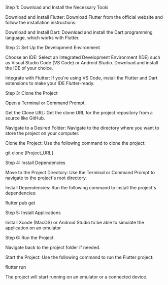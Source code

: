 Step 1: Download and Install the Necessary Tools

Download and Install Flutter: Download Flutter from the official website and follow the installation instructions.

Download and Install Dart: Download and install the Dart programming language, which works with Flutter.

Step 2: Set Up the Development Environment

Choose an IDE: Select an Integrated Development Environment (IDE) such as Visual Studio Code (VS Code) or Android Studio. Download and install the IDE of your choice.

Integrate with Flutter: If you're using VS Code, install the Flutter and Dart extensions to make your IDE Flutter-ready.

Step 3: Clone the Project

Open a Terminal or Command Prompt.

Get the Clone URL: Get the clone URL for the project repository from a source like GitHub.

Navigate to a Desired Folder: Navigate to the directory where you want to store the project on your computer.

Clone the Project: Use the following command to clone the project:

git clone [Project_URL]

Step 4: Install Dependencies

Move to the Project Directory: Use the Terminal or Command Prompt to navigate to the project's root directory.

Install Dependencies: Run the following command to install the project's dependencies:

flutter pub get

Step 5: Install Applications 

Install Xcode (MacOS) or Android Studio to be able to simulate the application on an emulator 

Step 6: Run the Project

Navigate back to the project folder if needed.

Start the Project: Use the following command to run the Flutter project:

flutter run

The project will start running on an emulator or a connected device.
